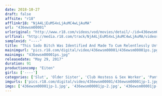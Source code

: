```yaml
---
date: 2018-10-27
draft: false
affsite: "r18"
afflinkr18: "NjA4LjEuMS4xLjAuMC4wLjAuMA"
url: "436ewsm00001"
urloriginal: "http://www.r18.com/videos/vod/movies/detail/-/id=436ewsm00001"
urlfinal: "http://media.r18.com/track/NjA4LjEuMS4xLjAuMC4wLjAuMA/videos/vod/movies/detail/-/id=436ewsm00001"
samplevid: "----"
title: "This Sado Bitch Was Identified And Made To Cum Relentlessly Until This Beautiful Moment When She Became A Maso Whore!! CASE-01 The Trained Female, Reina (28)"
mainimgurl: "pics.r18.com/digital/video/436ewsm00001/436ewsm00001ps.jpg"
mainimgs: "436ewsm00001ps.jpg"
releasedate: "May 29, 2017"
duration: 91
productioncomp: "Eiten"
girls: ['----']
categories: ['Slut', 'Older Sister', 'Club Hostess & Sex Worker', 'Pantyhose', 'Amateur', 'Footjob', 'Big Vibrator', 'Masochist Man']
imgurls: ['pics.r18.com/digital/video/436ewsm00001/436ewsm00001jp-1.jpg', 'pics.r18.com/digital/video/436ewsm00001/436ewsm00001jp-2.jpg', 'pics.r18.com/digital/video/436ewsm00001/436ewsm00001jp-3.jpg', 'pics.r18.com/digital/video/436ewsm00001/436ewsm00001jp-4.jpg', 'pics.r18.com/digital/video/436ewsm00001/436ewsm00001jp-5.jpg', 'pics.r18.com/digital/video/436ewsm00001/436ewsm00001jp-6.jpg', 'pics.r18.com/digital/video/436ewsm00001/436ewsm00001jp-7.jpg', 'pics.r18.com/digital/video/436ewsm00001/436ewsm00001jp-8.jpg', 'pics.r18.com/digital/video/436ewsm00001/436ewsm00001jp-9.jpg', 'pics.r18.com/digital/video/436ewsm00001/436ewsm00001jp-10.jpg', 'pics.r18.com/digital/video/436ewsm00001/436ewsm00001jp-11.jpg', 'pics.r18.com/digital/video/436ewsm00001/436ewsm00001jp-12.jpg', 'pics.r18.com/digital/video/436ewsm00001/436ewsm00001jp-13.jpg', 'pics.r18.com/digital/video/436ewsm00001/436ewsm00001jp-14.jpg', 'pics.r18.com/digital/video/436ewsm00001/436ewsm00001jp-15.jpg', 'pics.r18.com/digital/video/436ewsm00001/436ewsm00001jp-16.jpg', 'pics.r18.com/digital/video/436ewsm00001/436ewsm00001jp-17.jpg', 'pics.r18.com/digital/video/436ewsm00001/436ewsm00001jp-18.jpg', 'pics.r18.com/digital/video/436ewsm00001/436ewsm00001jp-19.jpg', 'pics.r18.com/digital/video/436ewsm00001/436ewsm00001jp-20.jpg']
imgs: ['436ewsm00001jp-1.jpg', '436ewsm00001jp-2.jpg', '436ewsm00001jp-3.jpg', '436ewsm00001jp-4.jpg', '436ewsm00001jp-5.jpg', '436ewsm00001jp-6.jpg', '436ewsm00001jp-7.jpg', '436ewsm00001jp-8.jpg', '436ewsm00001jp-9.jpg', '436ewsm00001jp-10.jpg', '436ewsm00001jp-11.jpg', '436ewsm00001jp-12.jpg', '436ewsm00001jp-13.jpg', '436ewsm00001jp-14.jpg', '436ewsm00001jp-15.jpg', '436ewsm00001jp-16.jpg', '436ewsm00001jp-17.jpg', '436ewsm00001jp-18.jpg', '436ewsm00001jp-19.jpg', '436ewsm00001jp-20.jpg']
---
```

